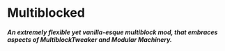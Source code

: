 # Multiblocked

***An extremely flexible yet vanilla-esque multiblock mod, that embraces aspects of MultiblockTweaker and Modular Machinery.***
